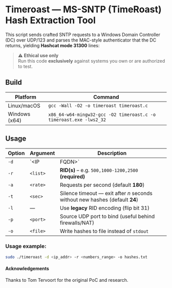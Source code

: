 # Timeroast — MS-SNTP (TimeRoast) Hash Extraction Tool

This script sends crafted SNTP requests to a Windows Domain Controller (DC) over UDP/123 and parses the MAC-style authenticator that the DC returns, yielding **Hashcat mode 31300** lines:

> ⚠️ **Ethical use only**  
> Run this code **exclusively** against systems you own or are authorized to test.


## Build

| Platform      | Command                                                                        |
|---------------|--------------------------------------------------------------------------------|
| Linux/macOS   | `gcc -Wall -O2 -o timeroast timeroast.c`                                       |
| Windows (x64) | `x86_64-w64-mingw32-gcc -O2 timeroast.c -o timeroast.exe -lws2_32`             |

## Usage

| Option | Argument      | Description                                                                  |
|--------|---------------|------------------------------------------------------------------------------|
| `-d`   | `<IP|FQDN>`   | **Domain Controller** to target (IPv4 or hostname) **(required)**            |
| `-r`   | `<list>`      | **RID(s)** – e.g. `500,1000-1200,2500` **(required)**                        |
| `-a`   | `<rate>`      | Requests per second (default **180**)                                        |
| `-t`   | `<sec>`       | Silence timeout — exit after _n_ seconds without new hashes (default **24**) |
| `-l`   | —             | Use **legacy** RID encoding (flip bit 31)                                    |
| `-p`   | `<port>`      | Source UDP port to bind (useful behind firewalls/NAT)                        |
| `-o`   | `<file>`      | Write hashes to file instead of `stdout`                                     |


### Usage example:
```bash
sudo ./timeroast -d <ip_addr> -r <numbers_range> -o hashes.txt
```
#### Acknowledgements
Thanks to Tom Tervoort for the original PoC and research.
